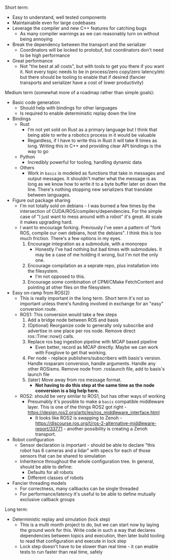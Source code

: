 Short term:
 - Easy to understand, well tested components
 - Maintainabile even for large codebases
 - Leverage the compiler and new C++ features for catching bugs
    - As many compiler warnings as we can reasonably turn on without being annoying
 - Break the dependency between the transport and the serializer
    - Coordinators will be locked to protobuf, but coordinators don't need to be high performance
 - Great performance
    - Not "the best at all costs", but with tools to get you there if you want it. Not every topic needs to be in process/zero copy/zero latency/etc but there should be tooling to enable that if desired (fancier transports and serializer have a cost of lower productivity)

Medium term (somewhat more of a roadmap rather than simple goals):
 - Basic code generation
    - Should help with bindings for other languages
    - Is required to enable deterministic replay down the line
 - Bindings
    - Rust
       - I'm not yet sold on Rust as a primary language but I think that being able to write a robotics process in it would be valuable
       - Regardless, if I have to write this in Rust it will take 8 times as long. Writing this in C++ and providing clear API bindings is the way to go
    - Python
       - Incredibly powerful for tooling, handling dynamic data
    - Others
       - Work in `basis` is modeled as functions that take in messages and output messages. It shouldn't matter what the message is as long as we know how to write it to a byte buffer later on down the line. There's nothing stopping new serializers that translate between languages.
 - Figure out package sharing
    - I'm not totally sold on debians - I was burned a few times by the intersection of CUDA/ROS/compilers/dependencies. For the simple case of "I just want to mess around with a robot" it's great. At scale it makes upgrading hard.
    - I want to encourage forking. Previously I've seen a pattern of "fork ROS, compile our own debians, host the debians". I think this is too much friction. There's a few options in my eyes.
       1. Encourage integration as a submodule, with a monorepo
          - Honestly I've had nothing but bad times with submodules. It may be a case of me holding it wrong, but I'm not the only one.
       2. Encourage compilation as a seprate repo, plus installation into the filesystem.
          - I'm not opposed to this.
       3. Encourage some combination of CPM/CMake FetchContent and pointing at other files on the filesystem.
 - Easy on-ramp from ROS(2)
    - This is really important in the long term. Short term it's not so important unless there's funding involved in exchange for an "easy" conversion route.
    - ROS1: This conversion would take a few steps
       1. Add a bridge node between ROS and basis
       2. (Optional) Reorganize code to generally only subscribe and advertise in one place per ros node. Remove direct ros::Time::now() calls.
       3. Replace ros bag ingestion pipeline with MCAP based pipeline
          - Even better, record as MCAP directly. Maybe we can work with Foxglove to get that working.
       3. Per node - replace publishers/subscribers with basis's version. Handle rosparam conversion, handle arguments. Handle any other ROSisms. Remove node from .roslaunch file, add to basis's launch file
       4. (later) Move away from ros message format.
          - **Not having to do this step at the same time as the node conversion is a big help here.**
     - ROS2: should be very similar to ROS1, but has other ways of working
       - Presumably it's possible to make a `basis` compatible middleware layer. This is one of the things ROS2 got right - https://design.ros2.org/articles/ros_middleware_interface.html
          - It looks like ROS2 is swapping to Zenoh - https://discourse.ros.org/t/ros-2-alternative-middleware-report/33771 - another possibility is creating a Zenoh transport. 
 - Robot configuration
    - Sensor declaration is important - should be able to declare "this robot has 6 cameras and a lidar" with specs for each of those sensors that can be shared to simulation
    - Inheritence throughout the whole configuration tree. In general, should be able to define:
        - Defaults for all robots
        - Different classes of robots 
 - Fancier threading models
    - For correctness, many callbacks can be single threaded
    - For performance/latency it's useful to be able to define mutually exclusive callback groups

Long term:
 - Deterministic replay and simulation (lock step)
    - This is a multi month project to do, but we can start now by laying the ground work for this. Write code in such a way that declares dependencies between topics and execution, then later build tooling to read that configuration and execute in lock step
    - Lock step doesn't have to be slower than real time - it can enable tests to run faster than real time, safely